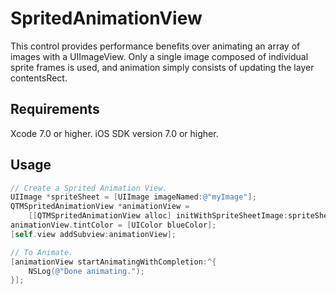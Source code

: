 # SpritedAnimationView

This control provides performance benefits over animating an array of images with a UIImageView.
Only a single image composed of individual sprite frames is used, and animation simply consists of
updating the layer contentsRect.

## Requirements

Xcode 7.0 or higher.
iOS SDK version 7.0 or higher. 

## Usage

```objectivec
// Create a Sprited Animation View.
UIImage *spriteSheet = [UIImage imageNamed:@"myImage"];
QTMSpritedAnimationView *animationView =
    [[QTMSpritedAnimationView alloc] initWithSpriteSheetImage:spriteSheet];
animationView.tintColor = [UIColor blueColor];
[self.view addSubview:animationView];

// To Animate.
[animationView startAnimatingWithCompletion:^{
    NSLog(@"Done animating.");
}];
```
